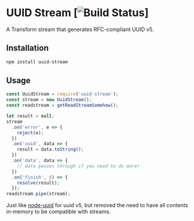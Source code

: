 # UUID Stream [![Build Status](https://travis-ci.org/pyramation/uuid-stream.svg?branch=master)]

A Transform stream that generates RFC-compliant UUID v5.

## Installation

```sh
npm install uuid-stream
```

## Usage

```js
const UuidStream = require('uuid-stream');
const stream = new UuidStream();
const readstream = getReadStreamSomehow();

let result = null;
stream
  .on('error', e => {
    reject(e);
  })
  .on('uuid', data => {
    result = data.toString();
  })
  .on('data', data => {
    // data passes through if you need to do more!
  })
  .on('finish', () => {
    resolve(result);
  });
readstream.pipe(stream);
```

Just like [node-uuid](https://github.com/kelektiv/node-uuid) for uuid v5, but removed the need to have all contents in-memory to be compatible with streams.
